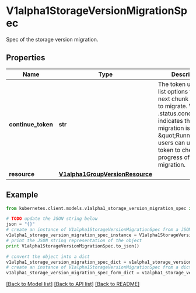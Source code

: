 # V1alpha1StorageVersionMigrationSpec

Spec of the storage version migration.

## Properties

Name | Type | Description | Notes
------------ | ------------- | ------------- | -------------
**continue_token** | **str** | The token used in the list options to get the next chunk of objects to migrate. When the .status.conditions indicates the migration is \&quot;Running\&quot;, users can use this token to check the progress of the migration. | [optional] 
**resource** | [**V1alpha1GroupVersionResource**](V1alpha1GroupVersionResource.md) |  | 

## Example

```python
from kubernetes.client.models.v1alpha1_storage_version_migration_spec import V1alpha1StorageVersionMigrationSpec

# TODO update the JSON string below
json = "{}"
# create an instance of V1alpha1StorageVersionMigrationSpec from a JSON string
v1alpha1_storage_version_migration_spec_instance = V1alpha1StorageVersionMigrationSpec.from_json(json)
# print the JSON string representation of the object
print V1alpha1StorageVersionMigrationSpec.to_json()

# convert the object into a dict
v1alpha1_storage_version_migration_spec_dict = v1alpha1_storage_version_migration_spec_instance.to_dict()
# create an instance of V1alpha1StorageVersionMigrationSpec from a dict
v1alpha1_storage_version_migration_spec_form_dict = v1alpha1_storage_version_migration_spec.from_dict(v1alpha1_storage_version_migration_spec_dict)
```
[[Back to Model list]](../README.md#documentation-for-models) [[Back to API list]](../README.md#documentation-for-api-endpoints) [[Back to README]](../README.md)


